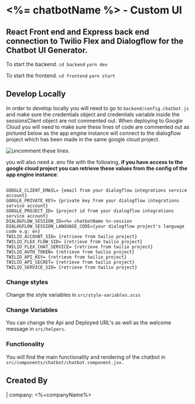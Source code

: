 # <%= chatbotName %> - Custom UI
## React Front end and Express back end connection to Twilio Flex and Dialogflow for the Chatbot UI Generator.

To start the backend.
`cd backend`
`yarn dev`

To start the frontend. 
`cd frontend`
`yarn start`

## Develop Locally

In order to develop locally you will need to go to `backend/config.chatbot.js` and make sure the credentials object and credentials variable inside the sessionsClient object are not commented out. When deploying to Google Cloud you will need to make sure these lines of code are commented out as pictured below as the app engine instance will connect to the dialogflow project which has been made in the same google cloud project.  

![uncomment these lines.](./readme-images/uncomment.png "Uncomment these lines")

you will also need a .env file with the following, **if you have access to the google cloud project you can retrieve these values from the config of the app engine instance**: 

```.env

GOOGLE_CLIENT_EMAIL= {email from your dialogflow integrations service account}
GOOGLE_PRIVATE_KEY= {private key from your dialogflow integrations service account}
GOOGLE_PROJECT_ID= {project id from your dialogflow integrations service account}
DIALOGFLOW_SESSION_ID=<%= chatbotName %>-session
DIALOGFLOW_SESSION_LANGUAGE_CODE={your dialogflow project's language code e.g: en}
TWILIO_ACCOUNT_SID= {retrieve from twilio project}
TWILIO_FLEX_FLOW_SID= {retrieve from twilio project}
TWILIO_FLEX_CHAT_SERVICE= {retrieve from twilio project}
TWILIO_AUTH_TOKEN= {retrieve from twilio project}
TWILIO_API_KEY= {retrieve from twilio project}
TWILIO_API_SECRET= {retrieve from twilio project}
TWILIO_SERVICE_SID= {retrieve from twilio project}

```

### Change styles

Change the style variables in `src/style-variables.scss`

### Change Variables

You can change the Api and Deployed URL's as well as the welcome message in `src/helpers`.

### Functionality

You will find the main functionality and rendering of the chatbot in `src/components/chatbot/chatbot.component.jsx.`

## Created By
| company: <%=companyName%>

